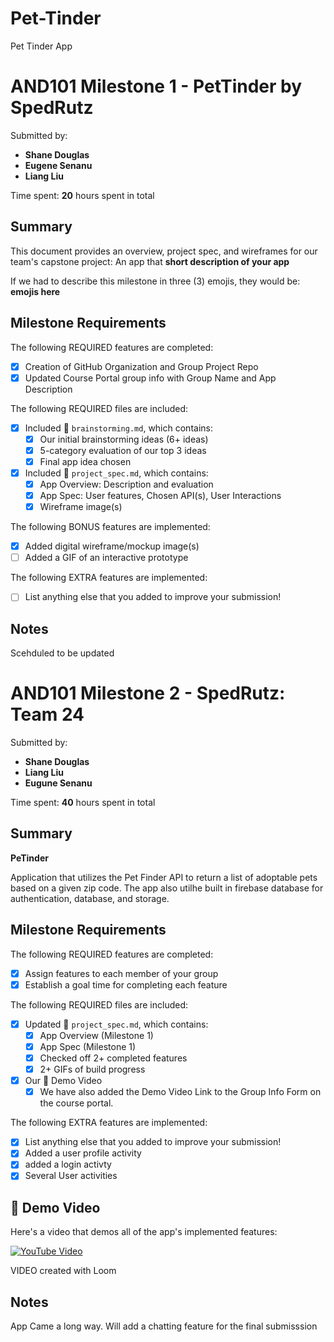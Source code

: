 # Pet-Tinder
Pet Tinder App 
<!-- (This is a comment) INSTRUCTIONS: Go through this page and fill out any **bolded** entries with their correct values.-->

# AND101 Milestone 1 - **PetTinder by SpedRutz**

Submitted by:
- **Shane Douglas**
- **Eugene Senanu**
- **Liang Liu**


Time spent: **20** hours spent in total

## Summary

This document provides an overview, project spec, and wireframes for our team's capstone project: An app that **short description of your app**

If we had to describe this milestone in three (3) emojis, they would be: **emojis here**

## Milestone Requirements

<!-- Please be sure to change the [ ] to [x] for any features you completed.  If a feature is not checked [x], you might miss the points for that item! -->

The following REQUIRED features are completed:

- [x] Creation of GitHub Organization and Group Project Repo
- [x] Updated Course Portal group info with Group Name and App Description

The following REQUIRED files are included:

- [x] Included 📄 `brainstorming.md`, which contains:
  - [x] Our initial brainstorming ideas (6+ ideas)
  - [x] 5-category evaluation of our top 3 ideas
  - [x] Final app idea chosen
- [x] Included 📄 `project_spec.md`, which contains:
  - [x] App Overview: Description and evaluation
  - [x] App Spec: User features, Chosen API(s), User Interactions
  - [x] Wireframe image(s)

The following BONUS features are implemented:

- [x] Added digital wireframe/mockup image(s)
- [ ] Added a GIF of an interactive prototype

The following EXTRA features are implemented:

- [ ] List anything else that you added to improve your submission!

## Notes

Scehduled to be updated
# AND101 Milestone 2 - **SpedRutz: Team 24**

Submitted by:
- **Shane Douglas**
- **Liang Liu**
- **Eugune Senanu**

Time spent: **40** hours spent in total

## Summary

 **PeTinder**
 
 Application that utilizes the Pet Finder API to return a list of adoptable pets based on a given zip code. The app also utilhe built in firebase database for authentication, database, and storage.

## Milestone Requirements

<!-- Please be sure to change the [ ] to [x] for any features you completed.  If a feature is not checked [x], you might miss the points for that item! -->

The following REQUIRED features are completed:

- [x] Assign features to each member of your group
- [x] Establish a goal time for completing each feature

The following REQUIRED files are included:

- [x] Updated 📄 `project_spec.md`, which contains:
  - [X] App Overview (Milestone 1)
  - [X] App Spec (Milestone 1)
  - [x] Checked off 2+ completed features
  - [x] 2+ GIFs of build progress

- [x] Our 🎥 Demo Video
  - [x] We have also added the Demo Video Link to the Group Info Form on the course portal.

The following EXTRA features are implemented:

- [x] List anything else that you added to improve your submission!
- [x] Added a user profile activity
- [x] added a login activty
- [x] Several User activities

## 🎥 Demo Video

Here's a video that demos all of the app's implemented features:

[![YouTube Video](https://img.youtube.com/vi/uY_FdX3INf0/0.jpg)](https://www.youtube.com/watch?v=uY_FdX3INf0)

VIDEO created with Loom

## Notes

App Came a long way. Will add a chatting feature for the final submisssion
